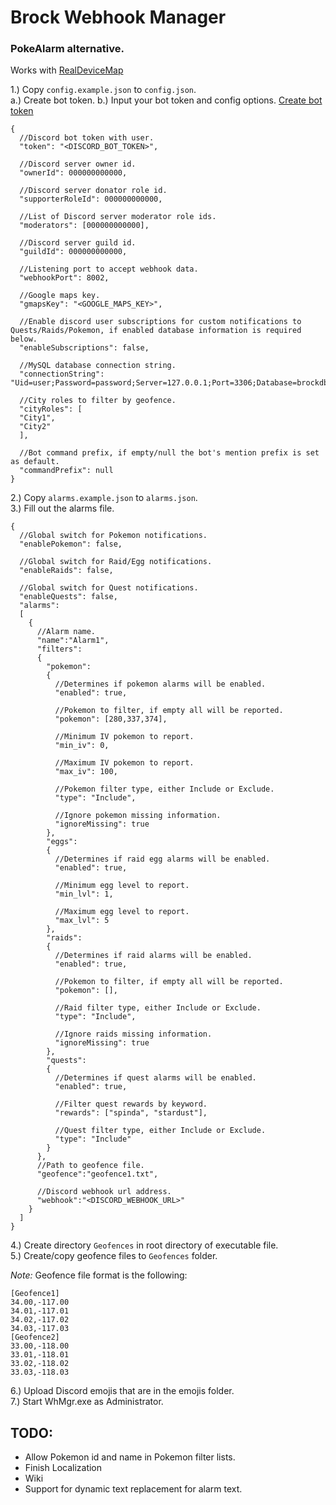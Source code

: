 # Brock Webhook Manager

### PokeAlarm alternative.
Works with [RealDeviceMap](https://github.com/123FLO321/RealDeviceMap)  

1.) Copy `config.example.json` to `config.json`.  
  a.) Create bot token. 
  b.) Input your bot token and config options. [Create bot token](https://github.com/reactiflux/discord-irc/wiki/Creating-a-discord-bot-&-getting-a-token)  
```
{
  //Discord bot token with user.
  "token": "<DISCORD_BOT_TOKEN>",
  
  //Discord server owner id.
  "ownerId": 000000000000,
  
  //Discord server donator role id.
  "supporterRoleId": 000000000000,
  
  //List of Discord server moderator role ids.
  "moderators": [000000000000],
  
  //Discord server guild id.
  "guildId": 000000000000,
  
  //Listening port to accept webhook data.
  "webhookPort": 8002,
  
  //Google maps key.
  "gmapsKey": "<GOOGLE_MAPS_KEY>",
  
  //Enable discord user subscriptions for custom notifications to Quests/Raids/Pokemon, if enabled database information is required below.
  "enableSubscriptions": false,
  
  //MySQL database connection string.
  "connectionString": "Uid=user;Password=password;Server=127.0.0.1;Port=3306;Database=brockdb",
  
  //City roles to filter by geofence.
  "cityRoles": [
  "City1",
  "City2"
  ],
  
  //Bot command prefix, if empty/null the bot's mention prefix is set as default.
  "commandPrefix": null
}
```
2.) Copy `alarms.example.json` to `alarms.json`.  
3.) Fill out the alarms file.  
```
{
  //Global switch for Pokemon notifications.
  "enablePokemon": false,
  
  //Global switch for Raid/Egg notifications.
  "enableRaids": false,
  
  //Global switch for Quest notifications.
  "enableQuests": false,
  "alarms": 
  [
    {
      //Alarm name.
      "name":"Alarm1",
      "filters":
      {
        "pokemon":
        {
          //Determines if pokemon alarms will be enabled.
          "enabled": true,
          
          //Pokemon to filter, if empty all will be reported.
          "pokemon": [280,337,374],
          
          //Minimum IV pokemon to report.
          "min_iv": 0,
          
          //Maximum IV pokemon to report.
          "max_iv": 100,
          
          //Pokemon filter type, either Include or Exclude.
          "type": "Include",
          
          //Ignore pokemon missing information.
          "ignoreMissing": true
        },
        "eggs":
        {
          //Determines if raid egg alarms will be enabled.
          "enabled": true,
          
          //Minimum egg level to report.
          "min_lvl": 1,
          
          //Maximum egg level to report.
          "max_lvl": 5
        },
        "raids":
        {
          //Determines if raid alarms will be enabled.
          "enabled": true,
          
          //Pokemon to filter, if empty all will be reported.
          "pokemon": [],
          
          //Raid filter type, either Include or Exclude.
          "type": "Include",
          
          //Ignore raids missing information.
          "ignoreMissing": true
        },
        "quests":
        {
          //Determines if quest alarms will be enabled.
          "enabled": true,
          
          //Filter quest rewards by keyword.
          "rewards": ["spinda", "stardust"],
          
          //Quest filter type, either Include or Exclude.
          "type": "Include"
        }
      },
      //Path to geofence file.
      "geofence":"geofence1.txt",
      
      //Discord webhook url address.
      "webhook":"<DISCORD_WEBHOOK_URL>"
    }
  ]
}
```
4.) Create directory `Geofences` in root directory of executable file.  
5.) Create/copy geofence files to `Geofences` folder.  

*Note:* Geofence file format is the following:  
```
[Geofence1]
34.00,-117.00
34.01,-117.01
34.02,-117.02
34.03,-117.03
[Geofence2]
33.00,-118.00
33.01,-118.01
33.02,-118.02
33.03,-118.03
```
6.)
Upload Discord emojis that are in the emojis folder.  
7.) Start WhMgr.exe as Administrator.  

## TODO:  
- Allow Pokemon id and name in Pokemon filter lists.  
- Finish Localization  
- Wiki  
- Support for dynamic text replacement for alarm text.  